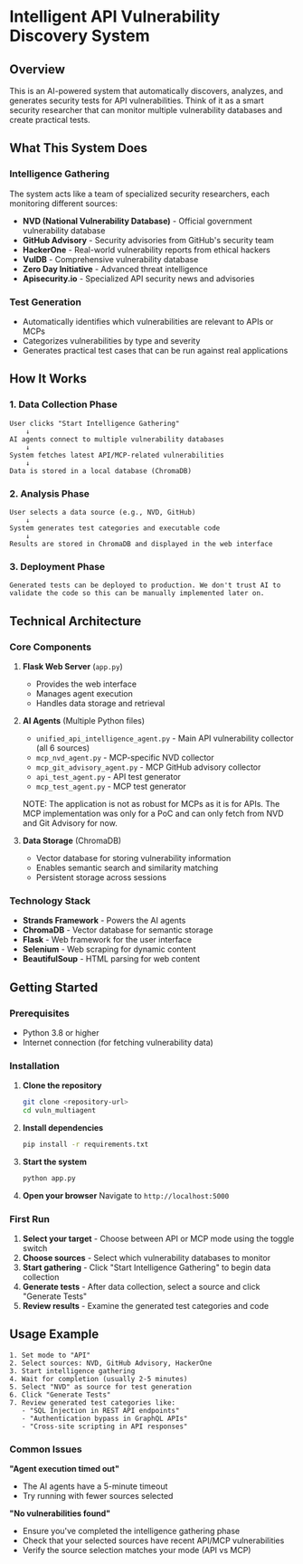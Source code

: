 # Intelligent API Vulnerability Discovery System

## Overview

This is an AI-powered system that automatically discovers, analyzes, and generates security tests for API vulnerabilities. Think of it as a smart security researcher that can monitor multiple vulnerability databases and create practical tests.

## What This System Does

### **Intelligence Gathering**
The system acts like a team of specialized security researchers, each monitoring different sources:

- **NVD (National Vulnerability Database)** - Official government vulnerability database
- **GitHub Advisory** - Security advisories from GitHub's security team
- **HackerOne** - Real-world vulnerability reports from ethical hackers
- **VulDB** - Comprehensive vulnerability database
- **Zero Day Initiative** - Advanced threat intelligence
- **Apisecurity.io** - Specialized API security news and advisories

### **Test Generation**
- Automatically identifies which vulnerabilities are relevant to APIs or MCPs
- Categorizes vulnerabilities by type and severity
- Generates practical test cases that can be run against real applications

## How It Works

### 1. **Data Collection Phase**
```
User clicks "Start Intelligence Gathering" 
    ↓
AI agents connect to multiple vulnerability databases
    ↓
System fetches latest API/MCP-related vulnerabilities
    ↓
Data is stored in a local database (ChromaDB)
```

### 2. **Analysis Phase**
```
User selects a data source (e.g., NVD, GitHub)
    ↓
System generates test categories and executable code
    ↓
Results are stored in ChromaDB and displayed in the web interface
```

### 3. **Deployment Phase**
```
Generated tests can be deployed to production. We don't trust AI to validate the code so this can be manually implemented later on.
```


## Technical Architecture

### **Core Components**

1. **Flask Web Server** (`app.py`)
   - Provides the web interface
   - Manages agent execution
   - Handles data storage and retrieval

2. **AI Agents** (Multiple Python files)
   - `unified_api_intelligence_agent.py` - Main API vulnerability collector (all 6 sources)
   - `mcp_nvd_agent.py` - MCP-specific NVD collector
   - `mcp_git_advisory_agent.py` - MCP GitHub advisory collector
   - `api_test_agent.py` - API test generator
   - `mcp_test_agent.py` - MCP test generator

   NOTE: The application is not as robust for MCPs as it is for APIs. The MCP implementation was only for a PoC and can only fetch from NVD and Git Advisory for now.

3. **Data Storage** (ChromaDB)
   - Vector database for storing vulnerability information
   - Enables semantic search and similarity matching
   - Persistent storage across sessions

### **Technology Stack**
- **Strands Framework** - Powers the AI agents
- **ChromaDB** - Vector database for semantic storage
- **Flask** - Web framework for the user interface
- **Selenium** - Web scraping for dynamic content
- **BeautifulSoup** - HTML parsing for web content

## Getting Started

### Prerequisites
- Python 3.8 or higher
- Internet connection (for fetching vulnerability data)

### Installation

1. **Clone the repository**
   ```bash
   git clone <repository-url>
   cd vuln_multiagent
   ```

2. **Install dependencies**
   ```bash
   pip install -r requirements.txt
   ```

3. **Start the system**
   ```bash
   python app.py
   ```

4. **Open your browser**
   Navigate to `http://localhost:5000`

### First Run

1. **Select your target** - Choose between API or MCP mode using the toggle switch
2. **Choose sources** - Select which vulnerability databases to monitor
3. **Start gathering** - Click "Start Intelligence Gathering" to begin data collection
4. **Generate tests** - After data collection, select a source and click "Generate Tests"
5. **Review results** - Examine the generated test categories and code
   
## Usage Example
```
1. Set mode to "API"
2. Select sources: NVD, GitHub Advisory, HackerOne
3. Start intelligence gathering
4. Wait for completion (usually 2-5 minutes)
5. Select "NVD" as source for test generation
6. Click "Generate Tests"
7. Review generated test categories like:
   - "SQL Injection in REST API endpoints"
   - "Authentication bypass in GraphQL APIs"
   - "Cross-site scripting in API responses"
```

### Common Issues

**"Agent execution timed out"**
- The AI agents have a 5-minute timeout
- Try running with fewer sources selected

**"No vulnerabilities found"**
- Ensure you've completed the intelligence gathering phase
- Check that your selected sources have recent API/MCP vulnerabilities
- Verify the source selection matches your mode (API vs MCP)

